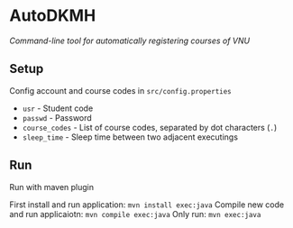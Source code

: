 # AutoDKMH
*Command-line tool for automatically registering courses of VNU*
## Setup
Config account and course codes in ```src/config.properties```
  - ```usr``` - Student code
  - ```passwd``` - Password
  - ```course_codes``` - List of course codes, separated by dot characters (```.```)
  - ```sleep_time``` - Sleep time between two adjacent executings
  
## Run
Run with maven plugin

First install and run application: ```mvn install exec:java```
Compile new code and run applicaiotn: ```mvn compile exec:java```
Only run: ```mvn exec:java```
